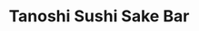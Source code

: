 ---
layout: place
title: "Tanoshi Sushi Sake Bar"
permalink: /new-york/new-york/tanoshi-sushi-sake-bar.html
stateAbbr: NY
stateName: New York
cityName: New York
seo:
  name: "Tanoshi Sushi Sake Bar"
  type: Restaurant
  links: http://tanoshisushinyc.com/?y_source=1_MjIzNzEyNzYtNzE1LWxvY2F0aW9uLndlYnNpdGU%3D
description: "Small, low-key Japanese pick offering high-quality omakase meals & a BYO policy. Looking for sushi in New York, New York? Check out Tanoshi Sushi Sake Bar fo..."
place_id: ChIJd35w0MZYwokR7LgKqfX4tXM
photos:
  - name: >-
      places/ChIJd35w0MZYwokR7LgKqfX4tXM/photos/AeeoHcJqe2JgrZL1sp-Z4UEPWTo4pmRpZ3dqpOVk6LzgoHJ2uzrtE1Nn962PGAHU7W6x0xolVf-BXtLm1-MTFbxcNxcvbOqNi5yDx3fXBLdAnPgMJUEPEqXU_amnqk9K6MsL-qFHuWpB4fXpkvEOr_ANmKlufn7b0ZOFC5FtKEJpQM9XAyAGE-U3cA2GTbfE-6RLUmTDE973YmghBdi-WtYUy8lfoQGnA2c0FwbXOcp_bGxldPpYQMoSemK90QQM3gOGM6soKTFUkKAJsqOqcKkBoRTM4UsyZpX2dZUHaC-zgy7FqTKwDpc_YP8sJLt1FooMQmQsVSHnMmGZNIRq8LqAkIV1B-XWZY4Ow8lr2_UvmVVK9qSetbN2Dl1QqxAsUYnDl2-DW_POIfKEIgIEI1jHndmq1eFCPZnP5D2OdP3Id9k
    widthPx: 3024
    heightPx: 4032
    authorAttributions:
      - displayName: H C
        uri: https://maps.google.com/maps/contrib/111005074399886173100
        photoUri: >-
          https://lh3.googleusercontent.com/a-/ALV-UjUZnGkLWYIYPSNYZytkmHqh_sMby5rFF59-3smnm1qv7FqU43pF=s100-p-k-no-mo
    flagContentUri: >-
      https://www.google.com/local/imagery/report/?cb_client=maps_api_places.places_api&image_key=!1e10!2sCIHM0ogKEICAgMCwoI_8Nw&hl=en-US
    googleMapsUri: >-
      https://www.google.com/maps/place//data=!3m4!1e2!3m2!1sCIHM0ogKEICAgMCwoI_8Nw!2e10!4m2!3m1!1s0x89c258c6d0707e77:0x73b5f8f5a90ab8ec
  - name: >-
      places/ChIJd35w0MZYwokR7LgKqfX4tXM/photos/AeeoHcJExdKCXazsrSHy71FM5lul9zBv4ei8fi_taPJnPTyyZ6V8C6WXOtldO6TEW4KtrAlINkC1-O0Mfusabo00nAwd_v7Rs3oP0TrRz7NSNQewjNvEpAJ02o1d21_PG10cLnJlNgJdqOsU_GAMr5_jly2X0KcJORt4Za5Ro5UlvyFEEENlW42d0ZkPpd_B8b0Em981NufpLnUGsOlLFc-xOqTQNgtf5pmNYFo7dOvEjVUSxllokgKK-3Jx8rCJImwlhLIKMTfx_3CMtgwNZi-n08iqUPam431020cesY82
    widthPx: 1000
    heightPx: 750
    authorAttributions:
      - displayName: Tanoshi Sushi Sake Bar
        uri: https://maps.google.com/maps/contrib/102659668981876945027
        photoUri: >-
          https://lh3.googleusercontent.com/a-/ALV-UjUOPV8ERZhLB6wKKFqQcG1IHF5NcBfuXj8GfGHcGHeaPgQq=s100-p-k-no-mo
    flagContentUri: >-
      https://www.google.com/local/imagery/report/?cb_client=maps_api_places.places_api&image_key=!1e10!2sAF1QipOlKOZEMy7EAis2T4RCn1DgflFJ-pIz7l4SPw&hl=en-US
    googleMapsUri: >-
      https://www.google.com/maps/place//data=!3m4!1e2!3m2!1sAF1QipOlKOZEMy7EAis2T4RCn1DgflFJ-pIz7l4SPw!2e10!4m2!3m1!1s0x89c258c6d0707e77:0x73b5f8f5a90ab8ec
  - name: >-
      places/ChIJd35w0MZYwokR7LgKqfX4tXM/photos/AeeoHcLkFzic-w6dYSyM-jXrM6DXW0CuB-lGT3zXemw0hvFOcufUHsowI33JKg0luqhoIcwJPrTAvjVFtf5lhkDbmcbeRWee6J42vKG-i0sdOsfAdInFryfd0VvcYwnTvQeH245i58mWaVn1yL_uHV7JqJEaSKi4VDTrJXp8lCctTid0ShJYr-Xjs93CSyQ_iFfB966lYExvOcMaugoGQAURNhDSUHkzf-n7t7D1bk04zTkCuEtDG0k_5WorHy1Cbq87NGRQJT138SKiz4ynFZpaqD6aSfabqkrGaCOtZ2g4
    widthPx: 820
    heightPx: 312
    authorAttributions:
      - displayName: Tanoshi Sushi Sake Bar
        uri: https://maps.google.com/maps/contrib/102659668981876945027
        photoUri: >-
          https://lh3.googleusercontent.com/a-/ALV-UjUOPV8ERZhLB6wKKFqQcG1IHF5NcBfuXj8GfGHcGHeaPgQq=s100-p-k-no-mo
    flagContentUri: >-
      https://www.google.com/local/imagery/report/?cb_client=maps_api_places.places_api&image_key=!1e10!2sAF1QipMATyL4uq2cAVMCS2A58hFcnDqiEYVyO-QRow&hl=en-US
    googleMapsUri: >-
      https://www.google.com/maps/place//data=!3m4!1e2!3m2!1sAF1QipMATyL4uq2cAVMCS2A58hFcnDqiEYVyO-QRow!2e10!4m2!3m1!1s0x89c258c6d0707e77:0x73b5f8f5a90ab8ec
  - name: >-
      places/ChIJd35w0MZYwokR7LgKqfX4tXM/photos/AeeoHcKBC95om1QygPr7K3Nqsdbd5pWitkOaSro8OkEE2HZ9GOxYzOF7Bcy6vSWzd395BUXHhvFbqvjUEqexVbVaLRvAwNzB6QKCxorU16LosGgkZRNg-e3RqiA1lzSH_NnrAhJVMLDr6e608sF4YQNoB2yhbF1uJFknu_dpcTpmTP6WivfQNcaqbmZfoB5T1BaVzhKeLSwzc9Eao246-CJErHxr541cG8exSGHxdrg6lVUrkHJQR_e8bNsQzXeE916ZrmEN01yDHmS0C0mpdwxFBPVwLCLbFNKwz49kdQI8i1BB2DAQGzZoSJzVGcpdLH3gK2fUK51wPR-naRoCqi1cIxBtYuKff_G9Z9_FMAOm2iN27b1tLUzR4LFSQ99vS0QZ4fb9LbmRn_RxvHw68c6cuDyczTd77hWKdOsIMeXv1I7mvn59
    widthPx: 4032
    heightPx: 3024
    authorAttributions:
      - displayName: Katie Nelson
        uri: https://maps.google.com/maps/contrib/104909516826645911456
        photoUri: >-
          https://lh3.googleusercontent.com/a-/ALV-UjVXRmsozVGhTmAFfOFdJoT4z2m0Lf1vKWIVPXOu3xuJlYbAD0fI=s100-p-k-no-mo
    flagContentUri: >-
      https://www.google.com/local/imagery/report/?cb_client=maps_api_places.places_api&image_key=!1e10!2sCIHM0ogKEICAgIDr2ffsuwE&hl=en-US
    googleMapsUri: >-
      https://www.google.com/maps/place//data=!3m4!1e2!3m2!1sCIHM0ogKEICAgIDr2ffsuwE!2e10!4m2!3m1!1s0x89c258c6d0707e77:0x73b5f8f5a90ab8ec
  - name: >-
      places/ChIJd35w0MZYwokR7LgKqfX4tXM/photos/AeeoHcIxH1MP1Vagzr5Y6ut12a34N-fivIn34PVULjYFS_2A0A2h0rgfrVUJIYPow-xXuyiNsueY3txwsqLPr1sA2if6qPwtZFTbhp-0tBVj-bFktiDUl99X5gCmkDOAr_g7XDdjE6hZR64p_Gr3BrJjvXaG7f3iZU_No6EWYixZxmlIzXwP115nhN_OSX15H7IsjdvhnXcenYW4UXEweTGxHXo7cqOisfLO6py-2kD7vleCuyjr8EV3GHgyaWBxNGDSns-UCUWO_gvhOZyF7CXE9VpztIhj49s7d3uO2F0YVJE5CTHFeVBlQ7NQBkiYN6fMkuEhBuI5p2yVcltdI4w412HUPm-5IjhLKGFEWWwUTeDAEiKwcOTQrlUz3UpmDXyniPJIIwgKkxXcoweR_uHi0flUAE7bIeEF7rX8Df_msbpFPl9X
    widthPx: 3024
    heightPx: 4032
    authorAttributions:
      - displayName: H C
        uri: https://maps.google.com/maps/contrib/111005074399886173100
        photoUri: >-
          https://lh3.googleusercontent.com/a-/ALV-UjUZnGkLWYIYPSNYZytkmHqh_sMby5rFF59-3smnm1qv7FqU43pF=s100-p-k-no-mo
    flagContentUri: >-
      https://www.google.com/local/imagery/report/?cb_client=maps_api_places.places_api&image_key=!1e10!2sCIHM0ogKEICAgMCwoI_81wE&hl=en-US
    googleMapsUri: >-
      https://www.google.com/maps/place//data=!3m4!1e2!3m2!1sCIHM0ogKEICAgMCwoI_81wE!2e10!4m2!3m1!1s0x89c258c6d0707e77:0x73b5f8f5a90ab8ec
  - name: >-
      places/ChIJd35w0MZYwokR7LgKqfX4tXM/photos/AeeoHcLl9BkjoScfsSaLaQZYYcTdWHOa0WbCDo6Su_1kAu_hNfItMCFT1ZLkfUrlBbNfrb4tzS8aYmRGAsoX31O8KTTGklEDmCSGmtRUPEFSuWp6gb_2IGz6_fxOyb9ibJNEw0Nr0O2EehUBnmTXMdj21oHnx08eKZED3BWqSJ9VNNjKdsw6NYMW7SRz0O4lPtJ0RB-ewRqNdNoY-qlKaISAn6F_BGFxj95_QV_mMv2juJ2jOs5rgRQtiK4rT9DzE8EN8IysoUREcBkZdX4cdDqh3rGm_9CEXtldLCmAa13W
    widthPx: 1000
    heightPx: 664
    authorAttributions:
      - displayName: Tanoshi Sushi Sake Bar
        uri: https://maps.google.com/maps/contrib/102659668981876945027
        photoUri: >-
          https://lh3.googleusercontent.com/a-/ALV-UjUOPV8ERZhLB6wKKFqQcG1IHF5NcBfuXj8GfGHcGHeaPgQq=s100-p-k-no-mo
    flagContentUri: >-
      https://www.google.com/local/imagery/report/?cb_client=maps_api_places.places_api&image_key=!1e10!2sAF1QipOrqwNzyMf8dmqUm1g44rTCIcipCspfEynVnw&hl=en-US
    googleMapsUri: >-
      https://www.google.com/maps/place//data=!3m4!1e2!3m2!1sAF1QipOrqwNzyMf8dmqUm1g44rTCIcipCspfEynVnw!2e10!4m2!3m1!1s0x89c258c6d0707e77:0x73b5f8f5a90ab8ec
  - name: >-
      places/ChIJd35w0MZYwokR7LgKqfX4tXM/photos/AeeoHcJlECM-6F-EX0byUromth97l6LWX7Mu4Q_WAnB38pumGx_xqXshcrmi6meDProWSnHpnzQPkFgaySoKhp0xNc85JVNYTqNIqGxxPxwSPjXwWMa9jOF9wk-L1wEKrQPLWxYzilzPGzjkPJJ8fcTyPfOEroRi8CG0pGKlTJvTdHBWIs5uaU8vzBtAjnvgcu2I1stlI36BCeK475ZjWr6fBHGtq5leXWwRjSBTRR7SZ0_9Aazfi4q0tEn9jdH5xoy9GidIhwFjwly7EbU0RjFe5aNOBV-a_FAyR19xWKqrV2ptQAIWosPzQqgIhKJMyV38V1hLukOT1Tzal3ulaF0dnpYLqwyXpYnn6wni6Lp00JXrtDLOLmR00D-fmvpXC4NBpTI2gbMuJMZxP2vCo7ej4jBJUjm6K5OR2WwJKd770SRsU0s7
    widthPx: 4800
    heightPx: 4436
    authorAttributions:
      - displayName: Edward M
        uri: https://maps.google.com/maps/contrib/101762780361561123522
        photoUri: >-
          https://lh3.googleusercontent.com/a/ACg8ocKnT5Wq6mjDSweR277mmyvwCkD4cWoAr9MpgCp4hZFyRl40rZEp=s100-p-k-no-mo
    flagContentUri: >-
      https://www.google.com/local/imagery/report/?cb_client=maps_api_places.places_api&image_key=!1e10!2sCIHM0ogKEICAgIDpguHW8gE&hl=en-US
    googleMapsUri: >-
      https://www.google.com/maps/place//data=!3m4!1e2!3m2!1sCIHM0ogKEICAgIDpguHW8gE!2e10!4m2!3m1!1s0x89c258c6d0707e77:0x73b5f8f5a90ab8ec
  - name: >-
      places/ChIJd35w0MZYwokR7LgKqfX4tXM/photos/AeeoHcLDvQLhyQGjRyb5aLipKJ2jgtJifhczsiHAtjF8KtG83HVBs8wAipO1pU7tHa9BPQ44eMyQMzEoY-lStctv3Fg90pcL283akandwPDqVtmx8_n0i3fEeLcIzg00e_OHTDmwEYRRe_DGuQUWbZi_vGnEPfX7WWZwXzzMSRAFuAOE-k5Xq47Kf6mm62kMPXZK5SNR5fd_Ts97qPQKrE9rhprhrDIvoQFbj0NMJEspMEQmRj5o7yR1oZ0K3jdmRmCVTpJ641uxfVTng53KJK_QXD5cIQqykQHDFWm-UHbCevpIn-4Q-JiCwbL7FJsdld52dPh4RN1qrn56gRI-EMvzO4eHR33DDwYBkVxDfEbQBBVmpfMtcv-ixZBKkB2oS-xSszCNUSd9ZkavOPvwsq9Sm4mQpEm3jGbU0NuSo_lEB9sfJg
    widthPx: 4800
    heightPx: 3648
    authorAttributions:
      - displayName: Edward M
        uri: https://maps.google.com/maps/contrib/101762780361561123522
        photoUri: >-
          https://lh3.googleusercontent.com/a/ACg8ocKnT5Wq6mjDSweR277mmyvwCkD4cWoAr9MpgCp4hZFyRl40rZEp=s100-p-k-no-mo
    flagContentUri: >-
      https://www.google.com/local/imagery/report/?cb_client=maps_api_places.places_api&image_key=!1e10!2sCIHM0ogKEICAgIDpguHWMg&hl=en-US
    googleMapsUri: >-
      https://www.google.com/maps/place//data=!3m4!1e2!3m2!1sCIHM0ogKEICAgIDpguHWMg!2e10!4m2!3m1!1s0x89c258c6d0707e77:0x73b5f8f5a90ab8ec
  - name: >-
      places/ChIJd35w0MZYwokR7LgKqfX4tXM/photos/AeeoHcLUv4tz9XM90B19l1cct-tZYpo4MUdBhYnkPMctf6Xo23nt8--H1h-2KRN5EI_LFrJ33GzWK5lg-NE6RIqj5CvqDlDGGVAU8VIC7GzFtBPIJzmPfmw8UoJn1rCc9mn2yyrbV_2G9Z1eDG436vvlKdZvTumZ7x1tQ1ZnavnVjjKk2QcRoF6ZDidGol29lwCe95qP1xc9p2OONbwVs-cM6nTft3HvjoIlyQDPfhChNAfVocigAzDk9vfpb73rGbhbxMS_R9K2tT6-959a1DQ6CLXEBOndLSVRQinpm8Ra
    widthPx: 750
    heightPx: 1000
    authorAttributions:
      - displayName: Tanoshi Sushi Sake Bar
        uri: https://maps.google.com/maps/contrib/102659668981876945027
        photoUri: >-
          https://lh3.googleusercontent.com/a-/ALV-UjUOPV8ERZhLB6wKKFqQcG1IHF5NcBfuXj8GfGHcGHeaPgQq=s100-p-k-no-mo
    flagContentUri: >-
      https://www.google.com/local/imagery/report/?cb_client=maps_api_places.places_api&image_key=!1e10!2sAF1QipNKQXdrshMSjh493kHCL93RThu7VFF7Cnb3iQ&hl=en-US
    googleMapsUri: >-
      https://www.google.com/maps/place//data=!3m4!1e2!3m2!1sAF1QipNKQXdrshMSjh493kHCL93RThu7VFF7Cnb3iQ!2e10!4m2!3m1!1s0x89c258c6d0707e77:0x73b5f8f5a90ab8ec
  - name: >-
      places/ChIJd35w0MZYwokR7LgKqfX4tXM/photos/AeeoHcJBnkb4c9z_KRx5gxOIYZb52l9Z30MDxMouCRpi5UOAQNELORClDpjo5Ni9JclTKr7wVfnKsRbq_yra4t9B2fKmWBy4arUQ1DguM_xNdJAqr-DkeJF1b-CNREG4O6JLPRg20UYE_mSv9CRJShhJTaoi5xXzobW7oSh5LTqHhkckO9A8xjyum4q6hKwT0156S_XpcuGXoOrVHigMk7uuwSP9hM4m1VFGB2pDujDto-pMhfOQ-glT6GpLMcqlnvfLjSvia8PdCtsLhSG1RTzmvQNZkbB1UCoXO7r7q01H8EzL4BDiqOo_DyCpGtKjcQLE83S1bX66XiSqVB2fcNFh2BdFAGo8rcE14QEMTxgClhr2JmU3JrIJPx_sW5z6CSgjhBFh-FhlcQNXzAJS5UUScXJ_Q1F4TeUZvVPw8Lwtcz653A
    widthPx: 4000
    heightPx: 3000
    authorAttributions:
      - displayName: Amos Choi
        uri: https://maps.google.com/maps/contrib/114097648328812310023
        photoUri: >-
          https://lh3.googleusercontent.com/a/ACg8ocJF5kYMC8OoNxjfo37E7sbpMrjItAMUQ99e6jxFV6FwJA_JhTU=s100-p-k-no-mo
    flagContentUri: >-
      https://www.google.com/local/imagery/report/?cb_client=maps_api_places.places_api&image_key=!1e10!2sCIHM0ogKEICAgID7gYPMUA&hl=en-US
    googleMapsUri: >-
      https://www.google.com/maps/place//data=!3m4!1e2!3m2!1sCIHM0ogKEICAgID7gYPMUA!2e10!4m2!3m1!1s0x89c258c6d0707e77:0x73b5f8f5a90ab8ec
address: 1372 York Ave, New York, NY 10021, USA
street: 1372 York Ave
city: New York
state: NY
zip: '10021'
country: USA
neighborhood: null
latitude: '40.767632'
longitude: '-73.952964'
accessibility_options:
  wheelchairAccessibleParking: false
  wheelchairAccessibleEntrance: true
  wheelchairAccessibleSeating: true
business_status: OPERATIONAL
name: Tanoshi Sushi Sake Bar
google_maps_links:
  directionsUri: >-
    https://www.google.com/maps/dir//''/data=!4m7!4m6!1m1!4e2!1m2!1m1!1s0x89c258c6d0707e77:0x73b5f8f5a90ab8ec!3e0
  placeUri: https://maps.google.com/?cid=8337844019133069548
  writeAReviewUri: >-
    https://www.google.com/maps/place//data=!4m3!3m2!1s0x89c258c6d0707e77:0x73b5f8f5a90ab8ec!12e1
  reviewsUri: >-
    https://www.google.com/maps/place//data=!4m4!3m3!1s0x89c258c6d0707e77:0x73b5f8f5a90ab8ec!9m1!1b1
  photosUri: >-
    https://www.google.com/maps/place//data=!4m3!3m2!1s0x89c258c6d0707e77:0x73b5f8f5a90ab8ec!10e5
primary_type: Sushi Restaurant
opening_hours:
  regular: null
  current: null
secondary_opening_hours:
  regular:
    weekdayDescriptions: null
    type: null
  current:
    weekdayDescriptions: null
    type: null
phone: (917) 265-8254
price_level: PRICE_LEVEL_EXPENSIVE
price_range: $100 &ndash; & up
rating: '4.7'
rating_count: 622
website: >-
  http://tanoshisushinyc.com/?y_source=1_MjIzNzEyNzYtNzE1LWxvY2F0aW9uLndlYnNpdGU%3D
reviews:
  - name: >-
      places/ChIJd35w0MZYwokR7LgKqfX4tXM/reviews/ChdDSUhNMG9nS0VJQ0FnSURfMWRiTnZBRRAB
    relativePublishTimeDescription: 2 months ago
    rating: 2
    text:
      text: >-
        This was the worst sushi experience I’ve ever had. The rice was entirely
        unsuitable for sushi – it lacked the light, fluffy texture and didn’t
        gently fall apart in the mouth. Instead, it was dense, sticky, and felt
        more like a large lump of rice or mochi. Despite using good-quality
        fish, the sushi itself was tasteless and poorly made, far worse than
        even grocery store sushi.


        The sushi chef seemed inexperienced in traditional omakase preparation.
        I was particularly surprised by how the sushi was presented without any
        thought or care for direction, something I’ve never seen at an omakase
        restaurant before. Additionally, hygiene was concerning, as the chef
        used the same gloved hands to handle sushi and touch various items
        around the kitchen. It made for a very unpleasant experience, to the
        point where I wanted to leave halfway through.


        While the fish itself was decent, the poor execution of the sushi
        overshadowed everything else. Considering the restaurant’s previously
        strong reputation, it’s clear that something has changed – likely a
        shift in management or ownership. Unfortunately, this once-celebrated
        establishment no longer meets its past standards.
      languageCode: en
    originalText:
      text: >-
        This was the worst sushi experience I’ve ever had. The rice was entirely
        unsuitable for sushi – it lacked the light, fluffy texture and didn’t
        gently fall apart in the mouth. Instead, it was dense, sticky, and felt
        more like a large lump of rice or mochi. Despite using good-quality
        fish, the sushi itself was tasteless and poorly made, far worse than
        even grocery store sushi.


        The sushi chef seemed inexperienced in traditional omakase preparation.
        I was particularly surprised by how the sushi was presented without any
        thought or care for direction, something I’ve never seen at an omakase
        restaurant before. Additionally, hygiene was concerning, as the chef
        used the same gloved hands to handle sushi and touch various items
        around the kitchen. It made for a very unpleasant experience, to the
        point where I wanted to leave halfway through.


        While the fish itself was decent, the poor execution of the sushi
        overshadowed everything else. Considering the restaurant’s previously
        strong reputation, it’s clear that something has changed – likely a
        shift in management or ownership. Unfortunately, this once-celebrated
        establishment no longer meets its past standards.
      languageCode: en
    authorAttribution:
      displayName: J K
      uri: https://www.google.com/maps/contrib/102612039202933196302/reviews
      photoUri: >-
        https://lh3.googleusercontent.com/a-/ALV-UjWJQxSm62AzyofpWF6HcBkKHhRkXfQ4IQacesfAROmkrCkP-fMa=s128-c0x00000000-cc-rp-mo-ba2
    publishTime: '2025-01-25T22:34:12.804168Z'
    flagContentUri: >-
      https://www.google.com/local/review/rap/report?postId=ChdDSUhNMG9nS0VJQ0FnSURfMWRiTnZBRRAB&d=17924085&t=1
    googleMapsUri: >-
      https://www.google.com/maps/reviews/data=!4m6!14m5!1m4!2m3!1sChdDSUhNMG9nS0VJQ0FnSURfMWRiTnZBRRAB!2m1!1s0x89c258c6d0707e77:0x73b5f8f5a90ab8ec
  - name: >-
      places/ChIJd35w0MZYwokR7LgKqfX4tXM/reviews/ChZDSUhNMG9nS0VJQ0FnSUNuaDlhN0R3EAE
    relativePublishTimeDescription: 6 months ago
    rating: 5
    text:
      text: >-
        Every piece was a delicacy, thank you for the omakase experience! I
        loved the fact that the sole focus was on the food itself - not on the
        decoration, etc. - and that it’s BYOB. The environment was also very
        relaxed. Highly recommend!
      languageCode: en
    originalText:
      text: >-
        Every piece was a delicacy, thank you for the omakase experience! I
        loved the fact that the sole focus was on the food itself - not on the
        decoration, etc. - and that it’s BYOB. The environment was also very
        relaxed. Highly recommend!
      languageCode: en
    authorAttribution:
      displayName: Sophie M
      uri: https://www.google.com/maps/contrib/104972825749559113720/reviews
      photoUri: >-
        https://lh3.googleusercontent.com/a/ACg8ocIPITZqf5madO7VG6t5OmdzFCyYziqJnLoMASEAiL0KIwrU_g=s128-c0x00000000-cc-rp-mo-ba2
    publishTime: '2024-09-30T14:23:53.043377Z'
    flagContentUri: >-
      https://www.google.com/local/review/rap/report?postId=ChZDSUhNMG9nS0VJQ0FnSUNuaDlhN0R3EAE&d=17924085&t=1
    googleMapsUri: >-
      https://www.google.com/maps/reviews/data=!4m6!14m5!1m4!2m3!1sChZDSUhNMG9nS0VJQ0FnSUNuaDlhN0R3EAE!2m1!1s0x89c258c6d0707e77:0x73b5f8f5a90ab8ec
  - name: >-
      places/ChIJd35w0MZYwokR7LgKqfX4tXM/reviews/ChdDSUhNMG9nS0VJQ0FnTUR3ME0zd2tBRRAB
    relativePublishTimeDescription: 3 weeks ago
    rating: 5
    text:
      text: >-
        If you’re looking for an authentic omakase experience, look no
        further—this place is the real deal. Every piece of sushi was a
        masterpiece, with the kind of precision and freshness that makes you
        momentarily forget every other meal you’ve ever had. Chef Tomoki
        elevated the entire experience, not just with his incredible skill, but
        with his humor and personality. He had us laughing between bites of
        perfectly crafted sushi, making the meal feel both intimate and
        unforgettable.


        From the melt-in-your-mouth fish to the perfectly seasoned rice, every
        course was a journey of flavors. If you appreciate true Japanese
        craftsmanship this is the omakase spot for you. Can’t wait to come back!
      languageCode: en
    originalText:
      text: >-
        If you’re looking for an authentic omakase experience, look no
        further—this place is the real deal. Every piece of sushi was a
        masterpiece, with the kind of precision and freshness that makes you
        momentarily forget every other meal you’ve ever had. Chef Tomoki
        elevated the entire experience, not just with his incredible skill, but
        with his humor and personality. He had us laughing between bites of
        perfectly crafted sushi, making the meal feel both intimate and
        unforgettable.


        From the melt-in-your-mouth fish to the perfectly seasoned rice, every
        course was a journey of flavors. If you appreciate true Japanese
        craftsmanship this is the omakase spot for you. Can’t wait to come back!
      languageCode: en
    authorAttribution:
      displayName: Welldone Lighting
      uri: https://www.google.com/maps/contrib/112602444735948297211/reviews
      photoUri: >-
        https://lh3.googleusercontent.com/a-/ALV-UjULJXQNmlD6wbFWTEer2uFh4zIHQaf4teDNop3qif9dLRLNJCAS=s128-c0x00000000-cc-rp-mo
    publishTime: '2025-03-22T20:55:47.045333Z'
    flagContentUri: >-
      https://www.google.com/local/review/rap/report?postId=ChdDSUhNMG9nS0VJQ0FnTUR3ME0zd2tBRRAB&d=17924085&t=1
    googleMapsUri: >-
      https://www.google.com/maps/reviews/data=!4m6!14m5!1m4!2m3!1sChdDSUhNMG9nS0VJQ0FnTUR3ME0zd2tBRRAB!2m1!1s0x89c258c6d0707e77:0x73b5f8f5a90ab8ec
  - name: >-
      places/ChIJd35w0MZYwokR7LgKqfX4tXM/reviews/ChZDSUhNMG9nS0VJQ0FnSURmM1BMelhnEAE
    relativePublishTimeDescription: 3 months ago
    rating: 2
    text:
      text: >-
        We visited Tanoshi Sushi Sake Bar mainly because of their stellar
        reviews, and I truly wish I could add another five stars here because
        their food absolutely deserves it. Lazarus, our Hispanic sushi chef, has
        completely embraced his role and delivered an incredible dining
        experience. He was even somewhat of a "Soup Nazi" — berating my wife for
        putting a slice of ginger on one of the dishes. I respect their
        traditionalism and dedication to detail, and the results were undeniably
        scrumptious.


        However, I am deducting stars for a few reasons:


        1. The Chairs: The seating is downright uncomfortable—cheap, swiveling
        bar stools with no back support. For the kind of dining experience
        they’re aiming to offer, this simply doesn’t cut it.


        2. Ambiance and Price: The restaurant feels about 20-30% too expensive
        for the overall experience. While the sushi itself is unforgettable, the
        setting doesn’t match the price point. Investing in better chairs and
        upgrading the decor could elevate the atmosphere to match the quality of
        the food.


        I’m rooting for this place and genuinely hope they make some changes
        because their sushi is exceptional. With a few adjustments, they have
        the potential to create a dining experience as memorable as their
        dishes.
      languageCode: en
    originalText:
      text: >-
        We visited Tanoshi Sushi Sake Bar mainly because of their stellar
        reviews, and I truly wish I could add another five stars here because
        their food absolutely deserves it. Lazarus, our Hispanic sushi chef, has
        completely embraced his role and delivered an incredible dining
        experience. He was even somewhat of a "Soup Nazi" — berating my wife for
        putting a slice of ginger on one of the dishes. I respect their
        traditionalism and dedication to detail, and the results were undeniably
        scrumptious.


        However, I am deducting stars for a few reasons:


        1. The Chairs: The seating is downright uncomfortable—cheap, swiveling
        bar stools with no back support. For the kind of dining experience
        they’re aiming to offer, this simply doesn’t cut it.


        2. Ambiance and Price: The restaurant feels about 20-30% too expensive
        for the overall experience. While the sushi itself is unforgettable, the
        setting doesn’t match the price point. Investing in better chairs and
        upgrading the decor could elevate the atmosphere to match the quality of
        the food.


        I’m rooting for this place and genuinely hope they make some changes
        because their sushi is exceptional. With a few adjustments, they have
        the potential to create a dining experience as memorable as their
        dishes.
      languageCode: en
    authorAttribution:
      displayName: yochai maital
      uri: https://www.google.com/maps/contrib/101273372590800160989/reviews
      photoUri: >-
        https://lh3.googleusercontent.com/a-/ALV-UjXTHDCEp3iiGGlBTAQcUAlu9gr1BsCCC1s4WEPRyUukt3j2aJct=s128-c0x00000000-cc-rp-mo-ba4
    publishTime: '2025-01-04T16:58:43.001027Z'
    flagContentUri: >-
      https://www.google.com/local/review/rap/report?postId=ChZDSUhNMG9nS0VJQ0FnSURmM1BMelhnEAE&d=17924085&t=1
    googleMapsUri: >-
      https://www.google.com/maps/reviews/data=!4m6!14m5!1m4!2m3!1sChZDSUhNMG9nS0VJQ0FnSURmM1BMelhnEAE!2m1!1s0x89c258c6d0707e77:0x73b5f8f5a90ab8ec
  - name: >-
      places/ChIJd35w0MZYwokR7LgKqfX4tXM/reviews/ChZDSUhNMG9nS0VJQ0FnTUNJNzhYUmFnEAE
    relativePublishTimeDescription: a week ago
    rating: 1
    text:
      text: >-
        The worst omakase experience I’ve ever had.

        I came in for lunch and ordered the $60, 6 piece set. Every piece of
        fish tasted watery, mushy, and completely lacked flavor some even had a
        bad smell. It was clear the fish was not fresh at all. I left feeling
        really disappointed and honestly a bit sick.


        What’s worse, it’s very obvious that this restaurant doesn’t care about
        their customers they just want to get rid of old, unfresh fish and make
        a quick buck. The main chef didn’t seem to care at all about what he was
        making. He was chatting with his coworkers the entire time, totally
        checked out. I couldn’t help but wonder did he even think about what he
        was serving?


        I walked in because of the good Google reviews, but I want to warn
        others: don’t let the ratings fool you. This meal ruined my whole day.
        Be careful before you waste your time and money here.
      languageCode: en
    originalText:
      text: >-
        The worst omakase experience I’ve ever had.

        I came in for lunch and ordered the $60, 6 piece set. Every piece of
        fish tasted watery, mushy, and completely lacked flavor some even had a
        bad smell. It was clear the fish was not fresh at all. I left feeling
        really disappointed and honestly a bit sick.


        What’s worse, it’s very obvious that this restaurant doesn’t care about
        their customers they just want to get rid of old, unfresh fish and make
        a quick buck. The main chef didn’t seem to care at all about what he was
        making. He was chatting with his coworkers the entire time, totally
        checked out. I couldn’t help but wonder did he even think about what he
        was serving?


        I walked in because of the good Google reviews, but I want to warn
        others: don’t let the ratings fool you. This meal ruined my whole day.
        Be careful before you waste your time and money here.
      languageCode: en
    authorAttribution:
      displayName: yuhan ye
      uri: https://www.google.com/maps/contrib/114646671269257222174/reviews
      photoUri: >-
        https://lh3.googleusercontent.com/a/ACg8ocIdO3D1mWtRweT13uaBFKt5seZSRjesyMGMQ6foSyY2VbvRiYQ=s128-c0x00000000-cc-rp-mo
    publishTime: '2025-04-05T17:47:42.380390Z'
    flagContentUri: >-
      https://www.google.com/local/review/rap/report?postId=ChZDSUhNMG9nS0VJQ0FnTUNJNzhYUmFnEAE&d=17924085&t=1
    googleMapsUri: >-
      https://www.google.com/maps/reviews/data=!4m6!14m5!1m4!2m3!1sChZDSUhNMG9nS0VJQ0FnTUNJNzhYUmFnEAE!2m1!1s0x89c258c6d0707e77:0x73b5f8f5a90ab8ec
parking_options:
  freeParkingLot: false
  paidStreetParking: true
  valetParking: false
payment_options:
  acceptsCreditCards: true
  acceptsCashOnly: false
allow_dogs: null
curbside_pickup: false
delivery: true
dine_in: true
good_for_children: false
good_for_groups: null
good_for_sports: false
live_music: false
menu_for_children: false
outdoor_seating: false
reservable: true
restroom: true
serves_beer: true
serves_breakfast: false
serves_brunch: false
serves_cocktails: false
serves_coffee: false
serves_dinner: true
serves_dessert: false
serves_lunch: true
serves_vegetarian_food: false
serves_wine: true
takeout: true
summary: >-
  Small, low-key Japanese pick offering high-quality omakase meals & a BYO
  policy.

---